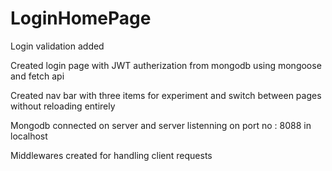 # LoginHomePage

Login validation added

Created login page with JWT autherization from mongodb using mongoose and fetch api

Created nav bar with three items for experiment and switch between pages without reloading entirely 

Mongodb connected on server and server listenning on port no : 8088 in localhost

Middlewares created for handling client requests


